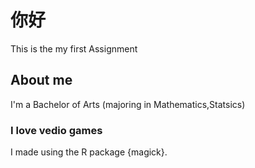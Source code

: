 # 你好
This is the my first Assignment
## About me
I'm a Bachelor of Arts (majoring in Mathematics,Statsics)
### I love vedio games
I made using the R package {magick}.
